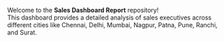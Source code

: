 Welcome to the **Sales Dashboard Report** repository!  
This dashboard provides a detailed analysis of sales executives across different cities like Chennai, Delhi, Mumbai, Nagpur, Patna, Pune, Ranchi, and Surat.
